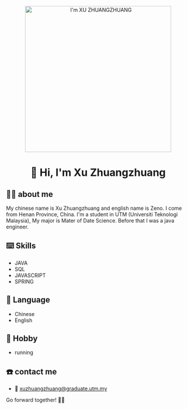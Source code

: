 <div align="center"><img src="https://github.com/drshahizan/research-design/blob/main/profile/batch2/zeno-z/image/IMG_9817.JPG" height="400" widht="300"  alt="I'm XU ZHUANGZHUANG"/></div>
<h1 align="center">👋 Hi, I'm Xu Zhuangzhuang </h1>

## 🧑‍💼 about me
My chinese name is Xu Zhuangzhuang and english name is Zeno. I come from Henan Province, China. I'm a student in UTM (Universiti Teknologi Malaysia), My major is Mater of Date Science. Before that I was a java engineer.

## ⌨️ Skills
* JAVA 
* SQL 
* JAVASCRIPT
* SPRING 

## 🎤 Language
* Chinese 
* English 

## 🏀 Hobby
* running 

## ☎️ contact me
* 📨 xuzhuangzhuang@graduate.utm.my 
  
Go forward together! 🏃‍➡️

